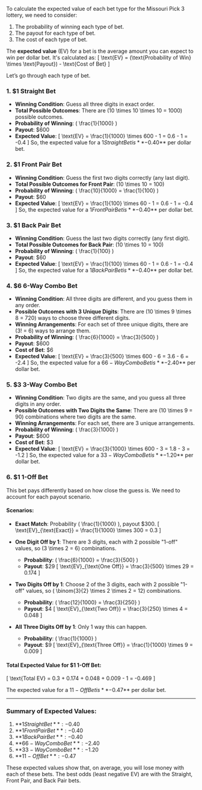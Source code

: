 To calculate the expected value of each bet type for the Missouri Pick 3 lottery, we need to consider:
1. The probability of winning each type of bet.
2. The payout for each type of bet.
3. The cost of each type of bet.

The **expected value** (EV) for a bet is the average amount you can expect to win per dollar bet. It's calculated as:
\[
\text{EV} = (\text{Probability of Win} \times \text{Payout}) - \text{Cost of Bet}
\]

Let’s go through each type of bet.

### 1. $1 Straight Bet
- **Winning Condition**: Guess all three digits in exact order.
- **Total Possible Outcomes**: There are \(10 \times 10 \times 10 = 1000\) possible outcomes.
- **Probability of Winning**: \( \frac{1}{1000} \)
- **Payout**: $600
- **Expected Value**:
  \[
  \text{EV} = \frac{1}{1000} \times 600 - 1 = 0.6 - 1 = -0.4
  \]
  So, the expected value for a $1 Straight Bet is **-$0.40** per dollar bet.

### 2. $1 Front Pair Bet
- **Winning Condition**: Guess the first two digits correctly (any last digit).
- **Total Possible Outcomes for Front Pair**: \(10 \times 10 = 100\)
- **Probability of Winning**: \( \frac{10}{1000} = \frac{1}{100} \)
- **Payout**: $60
- **Expected Value**:
  \[
  \text{EV} = \frac{1}{100} \times 60 - 1 = 0.6 - 1 = -0.4
  \]
  So, the expected value for a $1 Front Pair Bet is **-$0.40** per dollar bet.

### 3. $1 Back Pair Bet
- **Winning Condition**: Guess the last two digits correctly (any first digit).
- **Total Possible Outcomes for Back Pair**: \(10 \times 10 = 100\)
- **Probability of Winning**: \( \frac{1}{100} \)
- **Payout**: $60
- **Expected Value**:
  \[
  \text{EV} = \frac{1}{100} \times 60 - 1 = 0.6 - 1 = -0.4
  \]
  So, the expected value for a $1 Back Pair Bet is **-$0.40** per dollar bet.

### 4. $6 6-Way Combo Bet
- **Winning Condition**: All three digits are different, and you guess them in any order.
- **Possible Outcomes with 3 Unique Digits**: There are \(10 \times 9 \times 8 = 720\) ways to choose three different digits.
- **Winning Arrangements**: For each set of three unique digits, there are \(3! = 6\) ways to arrange them.
- **Probability of Winning**: \( \frac{6}{1000} = \frac{3}{500} \)
- **Payout**: $600
- **Cost of Bet**: $6
- **Expected Value**:
  \[
  \text{EV} = \frac{3}{500} \times 600 - 6 = 3.6 - 6 = -2.4
  \]
  So, the expected value for a $6 6-Way Combo Bet is **-$2.40** per dollar bet.

### 5. $3 3-Way Combo Bet
- **Winning Condition**: Two digits are the same, and you guess all three digits in any order.
- **Possible Outcomes with Two Digits the Same**: There are \(10 \times 9 = 90\) combinations where two digits are the same.
- **Winning Arrangements**: For each set, there are 3 unique arrangements.
- **Probability of Winning**: \( \frac{3}{1000} \)
- **Payout**: $600
- **Cost of Bet**: $3
- **Expected Value**:
  \[
  \text{EV} = \frac{3}{1000} \times 600 - 3 = 1.8 - 3 = -1.2
  \]
  So, the expected value for a $3 3-Way Combo Bet is **-$1.20** per dollar bet.

### 6. $1 1-Off Bet
This bet pays differently based on how close the guess is. We need to account for each payout scenario.

#### Scenarios:
- **Exact Match**: Probability \( \frac{1}{1000} \), payout $300.
  \[
  \text{EV}_{\text{Exact}} = \frac{1}{1000} \times 300 = 0.3
  \]

- **One Digit Off by 1**: There are 3 digits, each with 2 possible "1-off" values, so \(3 \times 2 = 6\) combinations.
  - **Probability**: \( \frac{6}{1000} = \frac{3}{500} \)
  - **Payout**: $29
  \[
  \text{EV}_{\text{One Off}} = \frac{3}{500} \times 29 = 0.174
  \]

- **Two Digits Off by 1**: Choose 2 of the 3 digits, each with 2 possible "1-off" values, so \( \binom{3}{2} \times 2 \times 2 = 12\) combinations.
  - **Probability**: \( \frac{12}{1000} = \frac{3}{250} \)
  - **Payout**: $4
  \[
  \text{EV}_{\text{Two Off}} = \frac{3}{250} \times 4 = 0.048
  \]

- **All Three Digits Off by 1**: Only 1 way this can happen.
  - **Probability**: \( \frac{1}{1000} \)
  - **Payout**: $9
  \[
  \text{EV}_{\text{Three Off}} = \frac{1}{1000} \times 9 = 0.009
  \]

#### Total Expected Value for $1 1-Off Bet:
\[
\text{Total EV} = 0.3 + 0.174 + 0.048 + 0.009 - 1 = -0.469
\]

The expected value for a $1 1-Off Bet is **-$0.47** per dollar bet.

---

### Summary of Expected Values:
1. **$1 Straight Bet**: -$0.40
2. **$1 Front Pair Bet**: -$0.40
3. **$1 Back Pair Bet**: -$0.40
4. **$6 6-Way Combo Bet**: -$2.40
5. **$3 3-Way Combo Bet**: -$1.20
6. **$1 1-Off Bet**: -$0.47

These expected values show that, on average, you will lose money with each of these bets. The best odds (least negative EV) are with the Straight, Front Pair, and Back Pair bets.
